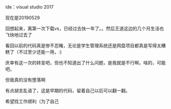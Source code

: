 ide：visual studio 2017

现在是20190529

回想起来，离第一次下载vs，已经过去快一年了。。然后王道这边的几个月生活也飞快地过去了

看回以前的代码真是惨不忍睹，无论是学生管理系统还是网盘项目都真是写得太糟糕了（不过至少还能一用，:)

庆幸有这一次的转变吧，但也不知道出了什么问题，是我就是不行啊，啥的，可能吧。

但我真的没有堕落啊

有点胡言乱语了，这是早期的代码，留着自己以后可以翻一翻。

希望找工作顺利（为了自己
